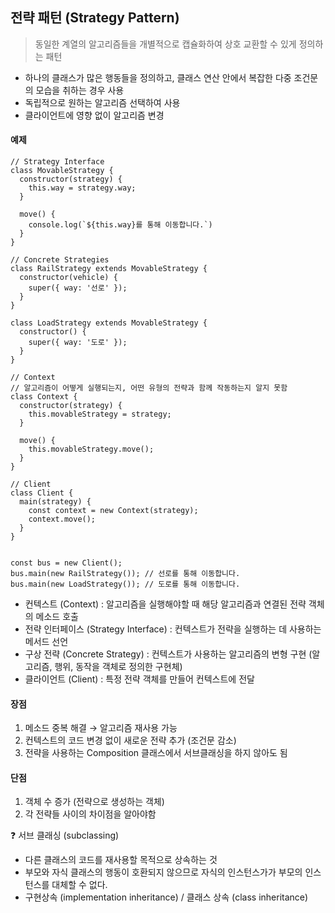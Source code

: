 ## **전략 패턴 (Strategy Pattern)**

> 동일한 계열의 알고리즘들을 개별적으로 캡슐화하여 상호 교환할 수 있게 정의하는 패턴

-   하나의 클래스가 많은 행동들을 정의하고, 클래스 연산 안에서 복잡한 다중 조건문의 모습을 취하는 경우 사용
-   독립적으로 원하는 알고리즘 선택하여 사용
-   클라이언트에 영향 없이 알고리즘 변경

#### **예제**

```
// Strategy Interface
class MovableStrategy {
  constructor(strategy) {
    this.way = strategy.way;
  }

  move() {
    console.log(`${this.way}를 통해 이동합니다.`)
  }
}

// Concrete Strategies
class RailStrategy extends MovableStrategy {
  constructor(vehicle) {
    super({ way: '선로' });
  }
}

class LoadStrategy extends MovableStrategy {
  constructor() {
    super({ way: '도로' });
  }
}

// Context
// 알고리즘이 어떻게 실행되는지, 어떤 유형의 전략과 함께 작동하는지 알지 못함
class Context {
  constructor(strategy) {
    this.movableStrategy = strategy;
  }

  move() {
    this.movableStrategy.move();
  }
}

// Client
class Client {
  main(strategy) {
    const context = new Context(strategy);
    context.move();
  }
}


const bus = new Client();
bus.main(new RailStrategy()); // 선로를 통해 이동합니다.
bus.main(new LoadStrategy()); // 도로를 통해 이동합니다.
```

-   컨텍스트 (Context) : 알고리즘을 실행해야할 때 해당 알고리즘과 연결된 전략 객체의 메소드 호출
-   전략 인터페이스 (Strategy Interface) : 컨텍스트가 전략을 실행하는 데 사용하는 메서드 선언
-   구상 전략 (Concrete Strategy) : 컨텍스트가 사용하는 알고리즘의 변형 구현 (알고리즘, 행위, 동작을 객체로 정의한 구현체)
-   클라이언트 (Client) : 특정 전략 객체를 만들어 컨텍스트에 전달

#### **장점**

1.  메소드 중복 해결 → 알고리즘 재사용 가능
2.  컨텍스트의 코드 변경 없이 새로운 전략 추가 (조건문 감소)
3.  전략을 사용하는 Composition 클래스에서 서브클래싱을 하지 않아도 됨

#### **단점**

1.  객체 수 증가 (전략으로 생성하는 객체)
2.  각 전략들 사이의 차이점을 알아야함

❓ 서브 클래싱 (subclassing)

-   다른 클래스의 코드를 재사용할 목적으로 상속하는 것
-   부모와 자식 클래스의 행동이 호환되지 않으므로 자식의 인스턴스가가 부모의 인스턴스를 대체할 수 없다.
-   구현상속 (implementation inheritance) / 클래스 상속 (class inheritance)